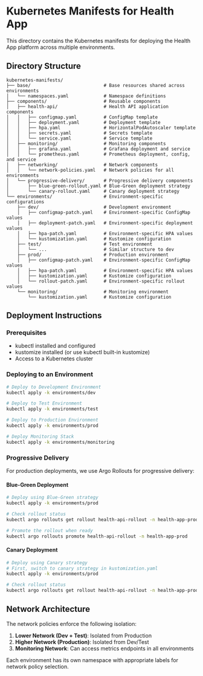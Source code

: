 # Kubernetes Manifests for Health App

This directory contains the Kubernetes manifests for deploying the Health App platform across multiple environments.

## Directory Structure

```
kubernetes-manifests/
├── base/                           # Base resources shared across environments
│   └── namespaces.yaml             # Namespace definitions
├── components/                     # Reusable components
│   ├── health-api/                 # Health API application components
│   │   ├── configmap.yaml          # ConfigMap template
│   │   ├── deployment.yaml         # Deployment template
│   │   ├── hpa.yaml                # HorizontalPodAutoscaler template
│   │   ├── secrets.yaml            # Secrets template
│   │   └── service.yaml            # Service template
│   ├── monitoring/                 # Monitoring components
│   │   ├── grafana.yaml            # Grafana deployment and service
│   │   └── prometheus.yaml         # Prometheus deployment, config, and service
│   ├── networking/                 # Network components
│   │   └── network-policies.yaml   # Network policies for all environments
│   └── progressive-delivery/       # Progressive delivery components
│       ├── blue-green-rollout.yaml # Blue-Green deployment strategy
│       └── canary-rollout.yaml     # Canary deployment strategy
└── environments/                   # Environment-specific configurations
    ├── dev/                        # Development environment
    │   ├── configmap-patch.yaml    # Environment-specific ConfigMap values
    │   ├── deployment-patch.yaml   # Environment-specific deployment values
    │   ├── hpa-patch.yaml          # Environment-specific HPA values
    │   └── kustomization.yaml      # Kustomize configuration
    ├── test/                       # Test environment
    │   └── ...                     # Similar structure to dev
    ├── prod/                       # Production environment
    │   ├── configmap-patch.yaml    # Environment-specific ConfigMap values
    │   ├── hpa-patch.yaml          # Environment-specific HPA values
    │   ├── kustomization.yaml      # Kustomize configuration
    │   └── rollout-patch.yaml      # Environment-specific rollout values
    └── monitoring/                 # Monitoring environment
        └── kustomization.yaml      # Kustomize configuration
```

## Deployment Instructions

### Prerequisites

- kubectl installed and configured
- kustomize installed (or use kubectl built-in kustomize)
- Access to a Kubernetes cluster

### Deploying to an Environment

```bash
# Deploy to Development Environment
kubectl apply -k environments/dev

# Deploy to Test Environment
kubectl apply -k environments/test

# Deploy to Production Environment
kubectl apply -k environments/prod

# Deploy Monitoring Stack
kubectl apply -k environments/monitoring
```

### Progressive Delivery

For production deployments, we use Argo Rollouts for progressive delivery:

#### Blue-Green Deployment

```bash
# Deploy using Blue-Green strategy
kubectl apply -k environments/prod

# Check rollout status
kubectl argo rollouts get rollout health-api-rollout -n health-app-prod

# Promote the rollout when ready
kubectl argo rollouts promote health-api-rollout -n health-app-prod
```

#### Canary Deployment

```bash
# Deploy using Canary strategy
# First, switch to canary strategy in kustomization.yaml
kubectl apply -k environments/prod

# Check rollout status
kubectl argo rollouts get rollout health-api-rollout -n health-app-prod
```

## Network Architecture

The network policies enforce the following isolation:

1. **Lower Network (Dev + Test)**: Isolated from Production
2. **Higher Network (Production)**: Isolated from Dev/Test
3. **Monitoring Network**: Can access metrics endpoints in all environments

Each environment has its own namespace with appropriate labels for network policy selection.